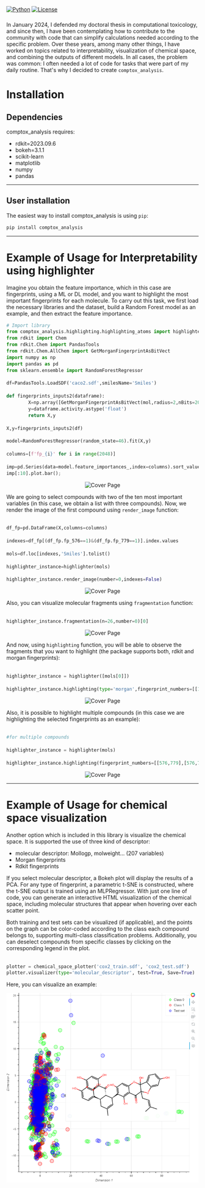 [![Python](https://img.shields.io/pypi/pyversions/torchquad)](https://img.shields.io/pypi/pyversions/torchquad)
[![License](https://img.shields.io/badge/license-GPLv3-blue)](https://img.shields.io/badge/license-GPLv3-blue)

### 
In January 2024, I defended my doctoral thesis in computational toxicology, and since then, I have been contemplating how to contribute to the community with code that can simplify calculations needed according to the specific problem. Over these years, among many other things, I have worked on topics related to interpretability, visualization of chemical space, and combining the outputs of different models. In all cases, the problem was common: I often needed a lot of code for tasks that were part of my daily routine. That's why I decided to create ``comptox_analysis``.


# Installation

## Dependencies

comptox_analysis requires:

- rdkit=2023.09.6
- bokeh=3.1.1
- scikit-learn
- matplotlib
- numpy
- pandas

_ _ _

## User installation

The easiest way to install comptox_analysis is using ```pip```:

```bash
pip install comptox_analysis
```

_ _ _

# Example of Usage for Interpretability using highlighter

Imagine you obtain the feature importance, which in this case are fingerprints, using a ML or DL model, and you want to highlight the most important fingerprints for each molecule. To carry out this task, we first load the necessary libraries and the dataset, build a Random Forest model as an example, and then extract the feature importance. 

```python
# Import library
from comptox_analysis.highlighting.highlighting_atoms import highlighter
from rdkit import Chem
from rdkit.Chem import PandasTools
from rdkit.Chem.AllChem import GetMorganFingerprintAsBitVect
import numpy as np
import pandas as pd
from sklearn.ensemble import RandomForestRegressor

df=PandasTools.LoadSDF('caco2.sdf',smilesName='Smiles')

def fingerprints_inputs2(dataframe):
        X=np.array([GetMorganFingerprintAsBitVect(mol,radius=2,nBits=2048,useFeatures=True) for mol in [Chem.MolFromSmiles(m) for m in list(dataframe.Smiles)]])
        y=dataframe.activity.astype('float')
        return X,y

X,y=fingerprints_inputs2(df)

model=RandomForestRegressor(random_state=46).fit(X,y)

columns=[f'fp_{i}' for i in range(2048)]

imp=pd.Series(data=model.feature_importances_,index=columns).sort_values(ascending=False)
imp[:10].plot.bar();

```

<p align="center">
  <img src="https://raw.githubusercontent.com/phi-grib/comptox_analysis/main/images/importances.PNG" alt="Cover Page">
</p>

We are going to select compounds with two of the ten most important variables (in this case, we obtain a list with three compounds). Now, we render the image of the first compound using ```render_image``` function:

```python

df_fp=pd.DataFrame(X,columns=columns)

indexes=df_fp[(df_fp.fp_576==1)&(df_fp.fp_779==1)].index.values

mols=df.loc[indexes,'Smiles'].tolist()

highlighter_instance=highlighter(mols)

highlighter_instance.render_image(number=0,indexes=False)

```

<p align="center">
  <img src="https://raw.githubusercontent.com/phi-grib/comptox_analysis/main/images/molecule_rend..PNG" alt="Cover Page">
</p>


Also, you can visualize molecular fragments using ```fragmentation``` function:

```python

highlighter_instance.fragmentation(n=26,number=0)[0]

```

<p align="center">
  <img src="https://raw.githubusercontent.com/phi-grib/comptox_analysis/main/images/frag..PNG" alt="Cover Page">
</p>

And now, using ```highlighting``` function, you will be able to observe the fragments that you want to highlight (the package supports both, rdkit and morgan fingerprints):

```python

highlighter_instance = highlighter([mols[0]])

highlighter_instance.highlighting(type='morgan',fingerprint_numbers=[[1300]])

```

<p align="center">
  <img src="https://raw.githubusercontent.com/phi-grib/comptox_analysis/main/images/one_compound_highl..PNG" alt="Cover Page">
</p>

Also, it is possible to highlight multiple compounds (in this case we are highlighting the selected fingerprints as an example):

```python

#for multiple compounds

highlighter_instance = highlighter(mols)

highlighter_instance.highlighting(fingerprint_numbers=[[576,779],[576,779],[576,779]])


```

<p align="center">
  <img src="https://raw.githubusercontent.com/phi-grib/comptox_analysis/main/images/multiple_highl..PNG" alt="Cover Page">
</p>


_ _ _

# Example of Usage for chemical space visualization

Another option which is included in this library is visualize the chemical space. It is supported the use of three kind of descriptor:

- molecular descriptor: Mollogp, molweight... (207 variables)
- Morgan fingerprints
- Rdkit fingerprints

If you select molecular descriptor, a Bokeh plot will display the results of a PCA. For any type of fingerprint, a parametric t-SNE is constructed, where the t-SNE output is trained using an MLPRegressor. With just one line of code, you can generate an interactive HTML visualization of the chemical space, including molecular structures that appear when hovering over each scatter point. 

Both training and test sets can be visualized (if applicable), and the points on the graph can be color-coded according to the class each compound belongs to, supporting multi-class classification problems. Additionally, you can deselect compounds from specific classes by clicking on the corresponding legend in the plot.

```python

plotter = chemical_space_plotter('cox2_train.sdf', 'cox2_test.sdf')
plotter.visualizer(type='molecular_descriptor', test=True, Save=True)
```

Here, you can visualize an example: 

<p align="center">
  <img src="https://raw.githubusercontent.com/PARODBE/comptox_analysis/main/images/chemical_space.png" alt="Cover Page">
</p>
